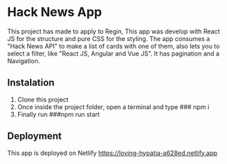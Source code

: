 # Hack News App

This project has made to apply to Regin, 
This app was develop with React JS for the structure and pure CSS for the styling.
The app consumes a "Hack News API" to make a list of cards with one of them, also lets you to select a filter, like "React JS, Angular and Vue JS". It has pagination and a Navigation.



## Instalation
1. Clone this project
2. Once inside the project folder, open a terminal and type ### npm i
3. Finally run ###npm run start



## Deployment
This app is deployed on Netlify
https://loving-hypatia-a628ed.netlify.app
